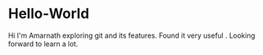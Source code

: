 # Hello-World
Hi I'm Amarnath exploring git and its features.
Found it very useful .
Looking forward to learn a lot.

